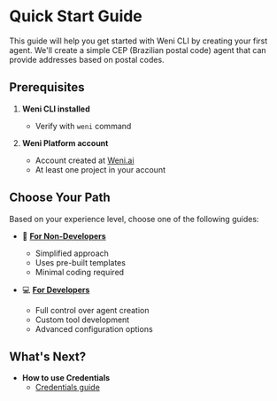 # Quick Start Guide

This guide will help you get started with Weni CLI by creating your first agent. We'll create a simple CEP (Brazilian postal code) agent that can provide addresses based on postal codes.

## Prerequisites

1. **Weni CLI installed**
   - Verify with `weni` command

2. **Weni Platform account**
   - Account created at [Weni.ai](https://weni.ai/)
   - At least one project in your account

## Choose Your Path

Based on your experience level, choose one of the following guides:

<div class="grid cards" markdown>

- :beginner: **[For Non-Developers](quickstart-non-developers.md)**
    - Simplified approach
    - Uses pre-built templates
    - Minimal coding required

- :computer: **[For Developers](quickstart-developers.md)**
    - Full control over agent creation
    - Custom tool development
    - Advanced configuration options

</div>

## What's Next?

- **How to use Credentials**
    - [Credentials guide](../core-concepts/credentials.md)

